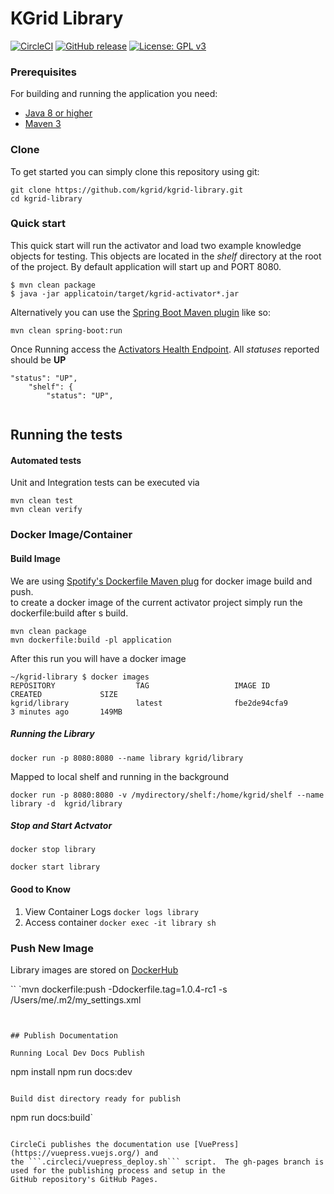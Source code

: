 # KGrid Library
[![CircleCI](https://circleci.com/gh/kgrid/kgrid-library.svg?style=svg)](https://circleci.com/gh/kgrid/kgrid-library)
[![GitHub release](https://img.shields.io/github/release/kgrid/kgrid-library.svg)](https://github.com/kgrid/kgrid-library/releases/)
[![License: GPL v3](https://img.shields.io/badge/License-GPLv3-blue.svg)](https://www.gnu.org/licenses/gpl-3.0)

### Prerequisites
For building and running the application you need:

- [Java 8 or higher](https://www.oracle.com/java/)
- [Maven 3](https://maven.apache.org)

### Clone
To get started you can simply clone this repository using git:
```
git clone https://github.com/kgrid/kgrid-library.git
cd kgrid-library
```

### Quick start
This quick start will run the activator and load two example knowledge objects for testing.  This objects are located
in the _shelf_ directory at the root of the project. By default application will start up and PORT 8080.
```
$ mvn clean package
$ java -jar applicatoin/target/kgrid-activator*.jar
```

Alternatively you can use the [Spring Boot Maven plugin](https://docs.spring.io/spring-boot/docs/current/reference/html/build-tool-plugins-maven-plugin.html) like so:

```
mvn clean spring-boot:run
```

Once Running access the [Activators Health Endpoint](http://localhost:8080/health).  All _statuses_ reported should be **UP**

```$xslt
"status": "UP",
    "shelf": {
        "status": "UP",
  
```

## Running the tests

#### Automated tests 
Unit and Integration tests can be executed via
```
mvn clean test
mvn clean verify
```

### Docker Image/Container


#### Build Image
We are using [Spotify's Dockerfile Maven plug](https://github.com/spotify/dockerfile-maven) for docker image build and push.  
to create a docker image of the current activator project simply run the dockerfile:build after s build.  

```
mvn clean package
mvn dockerfile:build -pl application
```

After this run you will have a docker image 
```
~/kgrid-library $ docker images
REPOSITORY                  TAG                   IMAGE ID            CREATED             SIZE
kgrid/library               latest                fbe2de94cfa9        3 minutes ago       149MB

```
##### Running the Library 

```
docker run -p 8080:8080 --name library kgrid/library
```

Mapped to local shelf and running in the background

```
docker run -p 8080:8080 -v /mydirectory/shelf:/home/kgrid/shelf --name library -d  kgrid/library 
```

##### Stop and Start Actvator

```
docker stop library
```

```
docker start library
```


#### Good to Know

1. View Container Logs  ```docker logs library```
1. Access container ```docker exec -it library sh```

### Push New Image

Library images are stored on [DockerHub](https://cloud.docker.com/u/kgrid/repository/docker/kgrid/library) 

``
`mvn dockerfile:push -Ddockerfile.tag=1.0.4-rc1 -s /Users/me/.m2/my_settings.xml 
```


## Publish Documentation

Running Local Dev Docs Publish
```
npm install
npm run docs:dev
```

Build dist directory ready for publish

```
npm run docs:build`
```

CircleCi publishes the documentation use [VuePress](https://vuepress.vuejs.org/) and 
the ```.circleci/vuepress_deploy.sh``` script.  The gh-pages branch is used for the publishing process and setup in the
GitHub repository's GitHub Pages.
